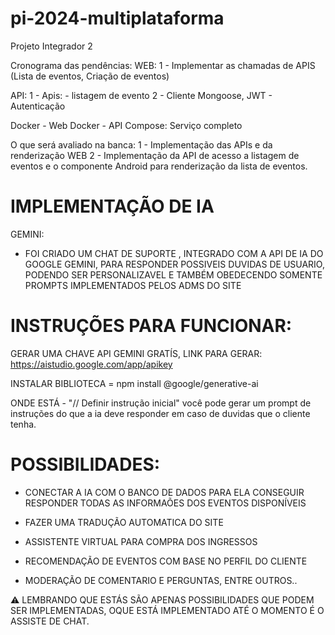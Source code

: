 # pi-2024-multiplataforma
Projeto Integrador 2 

Cronograma das pendências:
WEB:
1 - Implementar as chamadas de APIS (Lista de eventos, Criação de eventos)

API:
1 - Apis: - listagem de evento
2 - Cliente Mongoose, JWT - Autenticação

Docker - Web
Docker - API
Compose: Serviço completo

O que será avaliado na banca:
1 - Implementação das APIs e da renderização WEB
2 - Implementação da API de acesso a listagem de eventos e o componente Android para renderização da lista de eventos.



# IMPLEMENTAÇÃO DE IA

GEMINI:
 - FOI CRIADO UM CHAT DE SUPORTE , INTEGRADO COM A API DE IA DO GOOGLE GEMINI, PARA RESPONDER POSSIVEIS DUVIDAS DE USUARIO, PODENDO SER PERSONALIZAVEL E TAMBÉM OBEDECENDO SOMENTE PROMPTS IMPLEMENTADOS PELOS ADMS DO SITE 

# INSTRUÇÕES PARA FUNCIONAR:

GERAR UMA CHAVE API GEMINI GRATÍS, LINK PARA GERAR: https://aistudio.google.com/app/apikey 

INSTALAR BIBLIOTECA  = npm install @google/generative-ai

ONDE ESTÁ - "// Definir instrução inicial" você pode gerar um prompt de instruções do que a ia deve responder em caso de duvidas que o cliente tenha.

# POSSIBILIDADES:

 - CONECTAR A IA COM O BANCO DE DADOS PARA ELA CONSEGUIR RESPONDER TODAS AS INFORMAÕES DOS EVENTOS DISPONÍVEIS 

 - FAZER UMA TRADUÇÃO AUTOMATICA DO SITE 

 - ASSISTENTE VIRTUAL PARA COMPRA DOS INGRESSOS

 - RECOMENDAÇÃO DE EVENTOS COM BASE NO PERFIL DO CLIENTE

 - MODERAÇÃO DE COMENTARIO E PERGUNTAS, ENTRE OUTROS..

⚠️ LEMBRANDO QUE ESTÁS SÃO APENAS POSSIBILIDADES QUE PODEM SER IMPLEMENTADAS, OQUE ESTÁ IMPLEMENTADO ATÉ O MOMENTO É O ASSISTE DE CHAT.

